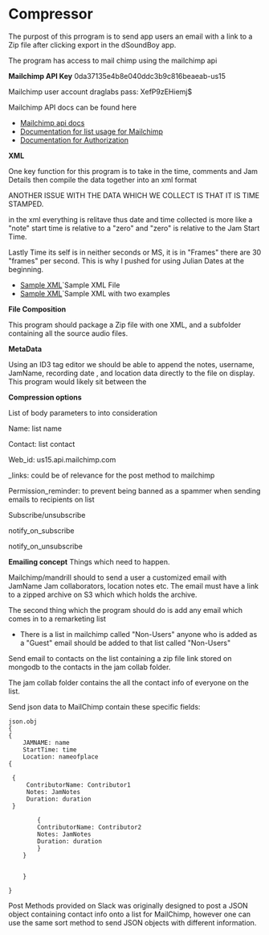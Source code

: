 # Compressor

The purpost of this prrogram is to send app users an email with a link to a 
Zip file after clicking export in the dSoundBoy app. 

The program has access to mail chimp using the mailchimp api


**Mailchimp API Key**
0da37135e4b8e040ddc3b9c816beaeab-us15

Mailchimp user account
draglabs
pass:  XefP9zEHiemj$

Mailchimp API docs can be found here

* [Mailchimp api docs](http://developer.mailchimp.com/documentation/mailchimp/reference/overview/) 
* [Documentation for list usage for Mailchimp](http://developer.mailchimp.com/documentation/mailchimp/reference/lists/)
* [Documentation for Authorization](http://developer.mailchimp.com/documentation/mailchimp/reference/authorized-apps/#)

**XML**  

One key function for this program is to take in the time, comments and Jam Details then
compile the data together into an xml format

ANOTHER ISSUE WITH THE DATA WHICH WE COLLECT IS THAT IT IS TIME STAMPED. 

in the xml everything is relitave thus date and time collected is more like a "note"
start time is relative to a "zero" and "zero" is relative to the Jam Start Time. 

Lastly Time its self is in neither seconds or MS, it is in "Frames" there are 30 "frames" per second. 
This is why I pushed for using Julian Dates at the beginning. 

* [Sample XML](SampleXML.xml)`Sample XML File
* [Sample XML](SampleTwoTrackXML.xml)`Sample XML with two examples

**File Composition**

This program should package a Zip file with one XML, and a subfolder containing all the source audio files. 

**MetaData**

Using an ID3 tag editor we should be able to append the notes, username, JamName, recording date , and location data 
    directly to the file on display. This program would likely sit between the 

**Compression options**



List of body parameters to into consideration

Name: list name

Contact: list contact

Web_id: us15.api.mailchimp.com

_links: could be of relevance for the post method to mailchimp

Permission_reminder: to prevent being banned as a spammer when sending emails to recipients on list

Subscribe/unsubscribe

notify_on_subscribe

notify_on_unsubscribe

**Emailing concept**
Things which need to happen. 

Mailchimp/mandrill should to send a user a customized email with JamName
Jam collaborators, location notes etc. The email must have a link to a 
zipped archive on S3 which which holds the archive. 

The second thing which the program should do is add any email which comes in to a remarketing list
   - There is a list in mailchimp called "Non-Users" anyone who is added
   as a "Guest" email should be added to that list called "Non-Users"


Send email to contacts on the list 
containing a zip file link stored on mongodb to the contacts in the jam collab folder.

The jam collab folder contains the all the contact info of everyone on the list. 

Send json data to MailChimp contain these specific fields:

    json.obj
    {
    {
        JAMNAME: name
        StartTime: time
        Location: nameofplace
    {
     
     {
         ContributorName: Contributor1
         Notes: JamNotes
         Duration: duration   
     }
     
            {
            ContributorName: Contributor2
            Notes: JamNotes
            Duration: duration
            }
        }
        
    
        } 

    }
    
 Post Methods provided on Slack was originally designed to post a JSON object 
 containing contact info onto a list for MailChimp, however one can use the same sort
 method to send JSON objects with different information.
